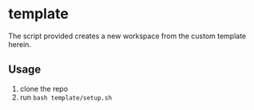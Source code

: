 # template

The script provided creates a new workspace from the custom template herein.

## Usage

1. clone the repo
1. run `bash template/setup.sh`

